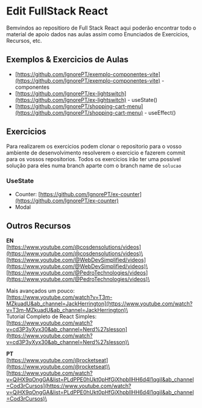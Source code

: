 # Edit FullStack React

Bemvindos ao repositioro de Full Stack React aqui poderão encontrar todo o material de apoio dados nas aulas assim como Enunciados de Exercicios, Recursos, etc.

## Exemplos & Exercicios de Aulas
- [https://github.com/IgnorePT/exemplo-componentes-vite](https://github.com/IgnorePT/exemplo-componentes-vite) - componentes
- [https://github.com/IgnorePT/ex-lightswitch](https://github.com/IgnorePT/ex-lightswitch) -  useState()
- [https://github.com/IgnorePT/shopping-cart-menu](https://github.com/IgnorePT/shopping-cart-menu) - useEffect()

## Exercicios
Para realizarem os exercicios podem clonar o repositorio para o vosso ambiente de desenvolvimento resolverem o exercicio e fazerem commit para os vossos repositorios.
Todos os exercicios irão ter uma possivel solução para eles numa branch aparte com o branch name de `solucao`

### UseState
- Counter: [https://github.com/IgnorePT/ex-counter](https://github.com/IgnorePT/ex-counter)
- Modal


## Outros Recursos

**EN**\
[https://www.youtube.com/@cosdensolutions/videos](https://www.youtube.com/@cosdensolutions/videos)\
[https://www.youtube.com/@WebDevSimplified/videos](https://www.youtube.com/@WebDevSimplified/videos)\
[https://www.youtube.com/@PedroTechnologies/videos](https://www.youtube.com/@PedroTechnologies/videos)\

Mais avançados um pouco:\
[https://www.youtube.com/watch?v=T3m-MZkuadU&ab_channel=JackHerrington](https://www.youtube.com/watch?v=T3m-MZkuadU&ab_channel=JackHerrington)\
\
Tutorial Completo de React Simples:\
[https://www.youtube.com/watch?v=cd3P3yXyx30&ab_channel=Nerd%27slesson](https://www.youtube.com/watch?v=cd3P3yXyx30&ab_channel=Nerd%27slesson)\

**PT**\
[https://www.youtube.com/@rocketseat](https://www.youtube.com/@rocketseat)\
[https://www.youtube.com/watch?v=QjHX9qOngGA&list=PLdPPE0hUkt0pHfGjXhpbllHH6d4I1qgiI&ab_channel=Cod3rCursos](https://www.youtube.com/watch?v=QjHX9qOngGA&list=PLdPPE0hUkt0pHfGjXhpbllHH6d4I1qgiI&ab_channel=Cod3rCursos)\
